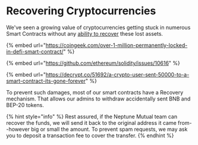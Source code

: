 # Recovering Cryptocurrencies

We've seen a growing value of cryptocurrencies getting stuck in numerous Smart Contracts without any [ability to recover](https://coingeek.com/over-1-million-permanently-locked-in-defi-smart-contract/) these lost assets.

{% embed url="https://coingeek.com/over-1-million-permanently-locked-in-defi-smart-contract/" %}

{% embed url="https://github.com/ethereum/solidity/issues/10616" %}

{% embed url="https://decrypt.co/51692/a-crypto-user-sent-50000-to-a-smart-contract-its-gone-forever" %}

To prevent such damages, most of our smart contracts have a Recovery mechanism. That allows our admins to withdraw accidentally sent BNB and BEP-20 tokens.

{% hint style="info" %}
Rest assured, if the Neptune Mutual team can recover the funds, we will send it back to the original address it came from--however big or small the amount. To prevent spam requests, we may ask you to deposit a transaction fee to cover the transfer.
{% endhint %}

